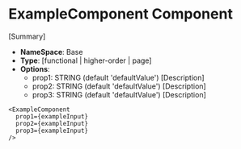 # ExampleComponent Component

[Summary]

- **NameSpace**: Base
- **Type**: [functional | higher-order | page]
- **Options**:
  - prop1: STRING (default 'defaultValue') [Description]
  - prop2: STRING (default 'defaultValue') [Description]
  - prop3: STRING (default 'defaultValue') [Description]

```
<ExampleComponent
  prop1={exampleInput}
  prop2={exampleInput}
  prop3={exampleInput}
/>
